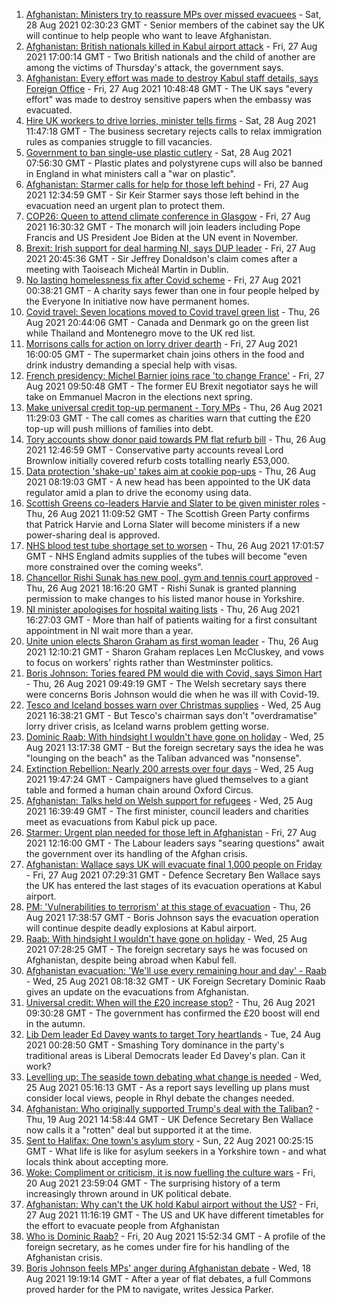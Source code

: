 1. [Afghanistan: Ministers try to reassure MPs over missed evacuees](https://www.bbc.co.uk/news/uk-58366225?at_medium=RSS&at_campaign=KARANGA) - Sat, 28 Aug 2021 02:30:23 GMT - Senior members of the cabinet say the UK will continue to help people who want to leave Afghanistan.
2. [Afghanistan: British nationals killed in Kabul airport attack](https://www.bbc.co.uk/news/uk-58360592?at_medium=RSS&at_campaign=KARANGA) - Fri, 27 Aug 2021 17:00:14 GMT - Two British nationals and the child of another are among the victims of Thursday's attack, the government says.
3. [Afghanistan: Every effort was made to destroy Kabul staff details, says Foreign Office](https://www.bbc.co.uk/news/uk-58351938?at_medium=RSS&at_campaign=KARANGA) - Fri, 27 Aug 2021 10:48:48 GMT - The UK says "every effort" was made to destroy sensitive papers when the embassy was evacuated.
4. [Hire UK workers to drive lorries, minister tells firms](https://www.bbc.co.uk/news/uk-58364308?at_medium=RSS&at_campaign=KARANGA) - Sat, 28 Aug 2021 11:47:18 GMT - The business secretary rejects calls to relax immigration rules as companies struggle to fill vacancies.
5. [Government to ban single-use plastic cutlery](https://www.bbc.co.uk/news/uk-politics-58360064?at_medium=RSS&at_campaign=KARANGA) - Sat, 28 Aug 2021 07:56:30 GMT - Plastic plates and polystyrene cups will also be banned in England in what ministers call a "war on plastic".
6. [Afghanistan: Starmer calls for help for those left behind](https://www.bbc.co.uk/news/uk-politics-58358666?at_medium=RSS&at_campaign=KARANGA) - Fri, 27 Aug 2021 12:34:59 GMT - Sir Keir Starmer says those left behind in the evacuation need an urgent plan to protect them.
7. [COP26: Queen to attend climate conference in Glasgow](https://www.bbc.co.uk/news/uk-scotland-58360381?at_medium=RSS&at_campaign=KARANGA) - Fri, 27 Aug 2021 16:30:32 GMT - The monarch will join leaders including Pope Francis and US President Joe Biden at the UN event in November.
8. [Brexit: Irish support for deal harming NI, says DUP leader](https://www.bbc.co.uk/news/uk-northern-ireland-58348119?at_medium=RSS&at_campaign=KARANGA) - Fri, 27 Aug 2021 20:45:36 GMT - Sir Jeffrey Donaldson's claim comes after a meeting with Taoiseach Micheál Martin in Dublin.
9. [No lasting homelessness fix after Covid scheme](https://www.bbc.co.uk/news/uk-politics-58334379?at_medium=RSS&at_campaign=KARANGA) - Fri, 27 Aug 2021 00:38:21 GMT - A charity says fewer than one in four people helped by the Everyone In initiative now have permanent homes.
10. [Covid travel: Seven locations moved to Covid travel green list](https://www.bbc.co.uk/news/uk-58348541?at_medium=RSS&at_campaign=KARANGA) - Thu, 26 Aug 2021 20:44:06 GMT - Canada and Denmark go on the green list while Thailand and Montenegro move to the UK red list.
11. [Morrisons calls for action on lorry driver dearth](https://www.bbc.co.uk/news/business-58353738?at_medium=RSS&at_campaign=KARANGA) - Fri, 27 Aug 2021 16:00:05 GMT - The supermarket chain joins others in the food and drink industry demanding a special help with visas.
12. [French presidency: Michel Barnier joins race 'to change France'](https://www.bbc.co.uk/news/world-europe-58354886?at_medium=RSS&at_campaign=KARANGA) - Fri, 27 Aug 2021 09:50:48 GMT - The former EU Brexit negotiator says he will take on Emmanuel Macron in the elections next spring.
13. [Make universal credit top-up permanent - Tory MPs](https://www.bbc.co.uk/news/uk-politics-58331179?at_medium=RSS&at_campaign=KARANGA) - Thu, 26 Aug 2021 11:29:03 GMT - The call comes as charities warn that cutting the £20 top-up will push millions of families into debt.
14. [Tory accounts show donor paid towards PM flat refurb bill](https://www.bbc.co.uk/news/uk-politics-58331180?at_medium=RSS&at_campaign=KARANGA) - Thu, 26 Aug 2021 12:46:59 GMT - Conservative party accounts reveal Lord Brownlow initially covered refurb costs totalling nearly £53,000.
15. [Data protection 'shake-up' takes aim at cookie pop-ups](https://www.bbc.co.uk/news/technology-58340333?at_medium=RSS&at_campaign=KARANGA) - Thu, 26 Aug 2021 08:19:03 GMT - A new head has been appointed to the UK data regulator amid a plan to drive the economy using data.
16. [Scottish Greens co-leaders Harvie and Slater to be given minister roles](https://www.bbc.co.uk/news/uk-scotland-scotland-politics-58340383?at_medium=RSS&at_campaign=KARANGA) - Thu, 26 Aug 2021 11:09:52 GMT - The Scottish Green Party confirms that Patrick Harvie and Lorna Slater will become ministers if a new power-sharing deal is approved.
17. [NHS blood test tube shortage set to worsen](https://www.bbc.co.uk/news/business-58324108?at_medium=RSS&at_campaign=KARANGA) - Thu, 26 Aug 2021 17:01:57 GMT - NHS England admits supplies of the tubes will become "even more constrained over the coming weeks".
18. [Chancellor Rishi Sunak has new pool, gym and tennis court approved](https://www.bbc.co.uk/news/uk-england-york-north-yorkshire-58345526?at_medium=RSS&at_campaign=KARANGA) - Thu, 26 Aug 2021 18:16:20 GMT - Rishi Sunak is granted planning permission to make changes to his listed manor house in Yorkshire.
19. [NI minister apologises for hospital waiting lists](https://www.bbc.co.uk/news/uk-northern-ireland-58342209?at_medium=RSS&at_campaign=KARANGA) - Thu, 26 Aug 2021 16:27:03 GMT - More than half of patients waiting for a first consultant appointment in NI wait more than a year.
20. [Unite union elects Sharon Graham as first woman leader](https://www.bbc.co.uk/news/uk-politics-58331178?at_medium=RSS&at_campaign=KARANGA) - Thu, 26 Aug 2021 12:10:21 GMT - Sharon Graham replaces Len McCluskey, and vows to focus on workers' rights rather than Westminster politics.
21. [Boris Johnson: Tories feared PM would die with Covid, says Simon Hart](https://www.bbc.co.uk/news/uk-wales-politics-58332311?at_medium=RSS&at_campaign=KARANGA) - Thu, 26 Aug 2021 09:49:19 GMT - The Welsh secretary says there were concerns Boris Johnson would die when he was ill with Covid-19.
22. [Tesco and Iceland bosses warn over Christmas supplies](https://www.bbc.co.uk/news/business-58329439?at_medium=RSS&at_campaign=KARANGA) - Wed, 25 Aug 2021 16:38:21 GMT - But Tesco's chairman says don't "overdramatise" lorry driver crisis, as Iceland warns problem getting worse.
23. [Dominic Raab: With hindsight I wouldn't have gone on holiday](https://www.bbc.co.uk/news/uk-58327088?at_medium=RSS&at_campaign=KARANGA) - Wed, 25 Aug 2021 13:17:38 GMT - But the foreign secretary says the idea he was "lounging on the beach" as the Taliban advanced was "nonsense".
24. [Extinction Rebellion: Nearly 200 arrests over four days](https://www.bbc.co.uk/news/uk-england-london-58324146?at_medium=RSS&at_campaign=KARANGA) - Wed, 25 Aug 2021 19:47:24 GMT - Campaigners have glued themselves to a giant table and formed a human chain around Oxford Circus.
25. [Afghanistan: Talks held on Welsh support for refugees](https://www.bbc.co.uk/news/uk-wales-politics-58322012?at_medium=RSS&at_campaign=KARANGA) - Wed, 25 Aug 2021 16:39:49 GMT - The first minister, council leaders and charities meet as evacuations from Kabul pick up pace.
26. [Starmer: Urgent plan needed for those left in Afghanistan](https://www.bbc.co.uk/news/uk-58353651?at_medium=RSS&at_campaign=KARANGA) - Fri, 27 Aug 2021 12:16:00 GMT - The Labour leaders says "searing questions" await the government over its handling of the Afghan crisis.
27. [Afghanistan: Wallace says UK will evacuate final 1,000 people on Friday](https://www.bbc.co.uk/news/uk-58353647?at_medium=RSS&at_campaign=KARANGA) - Fri, 27 Aug 2021 07:29:31 GMT - Defence Secretary Ben Wallace says the UK has entered the last stages of its evacuation operations at Kabul airport.
28. [PM: 'Vulnerabilities to terrorism' at this stage of evacuation](https://www.bbc.co.uk/news/world-asia-58349594?at_medium=RSS&at_campaign=KARANGA) - Thu, 26 Aug 2021 17:38:57 GMT - Boris Johnson says the evacuation operation will continue despite deadly explosions at Kabul airport.
29. [Raab: With hindsight I wouldn't have gone on holiday](https://www.bbc.co.uk/news/uk-58327704?at_medium=RSS&at_campaign=KARANGA) - Wed, 25 Aug 2021 07:28:25 GMT - The foreign secretary says he was focused on Afghanistan, despite being abroad when Kabul fell.
30. [Afghanistan evacuation: 'We'll use every remaining hour and day' - Raab](https://www.bbc.co.uk/news/uk-58328004?at_medium=RSS&at_campaign=KARANGA) - Wed, 25 Aug 2021 08:18:32 GMT - UK Foreign Secretary Dominic Raab gives an update on the evacuations from Afghanistan.
31. [Universal credit: When will the £20 increase stop?](https://www.bbc.co.uk/news/uk-41487126?at_medium=RSS&at_campaign=KARANGA) - Thu, 26 Aug 2021 09:30:28 GMT - The government has confirmed the £20 boost will end in the autumn.
32. [Lib Dem leader Ed Davey wants to target Tory heartlands](https://www.bbc.co.uk/news/uk-politics-58306872?at_medium=RSS&at_campaign=KARANGA) - Tue, 24 Aug 2021 00:28:50 GMT - Smashing Tory dominance in the party's traditional areas is Liberal Democrats leader Ed Davey's plan. Can it work?
33. [Levelling up: The seaside town debating what change is needed](https://www.bbc.co.uk/news/uk-58248594?at_medium=RSS&at_campaign=KARANGA) - Wed, 25 Aug 2021 05:16:13 GMT - As a report says levelling up plans must consider local views, people in Rhyl debate the changes needed.
34. [Afghanistan: Who originally supported Trump's deal with the Taliban?](https://www.bbc.co.uk/news/58271943?at_medium=RSS&at_campaign=KARANGA) - Thu, 19 Aug 2021 14:58:44 GMT - UK Defence Secretary Ben Wallace now calls it a "rotten" deal but supported it at the time.
35. [Sent to Halifax: One town's asylum story](https://www.bbc.co.uk/news/uk-politics-58270841?at_medium=RSS&at_campaign=KARANGA) - Sun, 22 Aug 2021 00:25:15 GMT - What life is like for asylum seekers in a Yorkshire town - and what locals think about accepting more.
36. [Woke: Compliment or criticism, it is now fuelling the culture wars](https://www.bbc.co.uk/news/uk-politics-58281576?at_medium=RSS&at_campaign=KARANGA) - Fri, 20 Aug 2021 23:59:04 GMT - The surprising history of a term increasingly thrown around in UK political debate.
37. [Afghanistan: Why can't the UK hold Kabul airport without the US?](https://www.bbc.co.uk/news/world-58305185?at_medium=RSS&at_campaign=KARANGA) - Fri, 27 Aug 2021 11:16:19 GMT - The US and UK have different timetables for the effort to evacuate people from Afghanistan
38. [Who is Dominic Raab?](https://www.bbc.co.uk/news/uk-politics-52064637?at_medium=RSS&at_campaign=KARANGA) - Fri, 20 Aug 2021 15:52:34 GMT - A profile of the foreign secretary, as he comes under fire for his handling of the Afghanistan crisis.
39. [Boris Johnson feels MPs' anger during Afghanistan debate](https://www.bbc.co.uk/news/uk-politics-58256616?at_medium=RSS&at_campaign=KARANGA) - Wed, 18 Aug 2021 19:19:14 GMT - After a year of flat debates, a full Commons proved harder for the PM to navigate, writes Jessica Parker.
